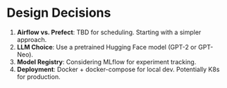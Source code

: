 # Design Decisions

1. **Airflow vs. Prefect**: TBD for scheduling. Starting with a simpler approach.
2. **LLM Choice**: Use a pretrained Hugging Face model (GPT-2 or GPT-Neo).
3. **Model Registry**: Considering MLflow for experiment tracking.
4. **Deployment**: Docker + docker-compose for local dev. Potentially K8s for production.
